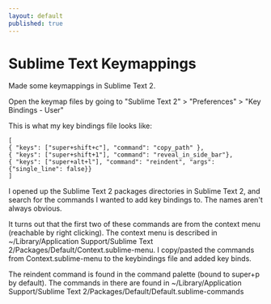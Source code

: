 ```yaml
---
layout: default
published: true
---
```


# Sublime Text Keymappings

Made some keymappings in Sublime Text 2.

Open the keymap files by going to "Sublime Text 2" > "Preferences" > "Key Bindings - User"

This is what my key bindings file looks like:

    [
    { "keys": ["super+shift+c"], "command": "copy_path" },
    { "keys": ["super+shift+1"], "command": "reveal_in_side_bar"},
    { "keys": ["super+alt+l"], "command": "reindent", "args": {"single_line": false}}
    ]
    
I opened up the Sublime Text 2 packages directories in Sublime Text 2, and search for the commands I wanted to add key bindings to. The names aren't always obvious. 

It turns out that the first two of these commands are from the context menu (reachable by right clicking). The context menu is described in ~/Library/Application Support/Sublime Text 2/Packages/Default/Context.sublime-menu. I copy/pasted the commands from Context.sublime-menu to the keybindings file and added key binds.

The reindent command is found in the command palette (bound to super+p by default). The commands in there are found in ~/Library/Application Support/Sublime Text 2/Packages/Default/Default.sublime-commands